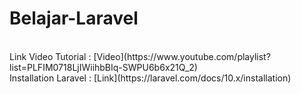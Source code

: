# Belajar-Laravel
 <br>
 Link Video Tutorial : [Video](https://www.youtube.com/playlist?list=PLFIM0718LjIWiihbBIq-SWPU6b6x21Q_2)
 <br>
Installation Laravel : [Link](https://laravel.com/docs/10.x/installation)
